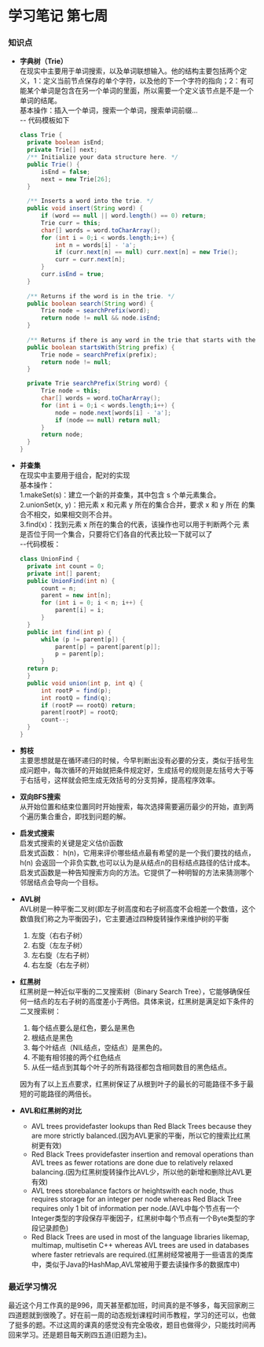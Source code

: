 # 学习笔记 第七周
### 知识点
- **字典树（Trie）**   
  在现实中主要用于单词搜索，以及单词联想输入。他的结构主要包括两个定义，1：定义当前节点保存的单个字符，以及他的下一个字符的指向；2：有可能某个单词是包含在另一个单词的里面，所以需要一个定义该节点是不是一个单词的结尾。  
  基本操作：插入一个单词，搜索一个单词，搜索单词前缀...  
  -- 代码模板如下  
  ```java
  class Trie {
    private boolean isEnd;
    private Trie[] next;
    /** Initialize your data structure here. */
    public Trie() {
        isEnd = false;
        next = new Trie[26];
    }
    
    /** Inserts a word into the trie. */
    public void insert(String word) {
        if (word == null || word.length() == 0) return;
        Trie curr = this;
        char[] words = word.toCharArray();
        for (int i = 0;i < words.length;i++) {
            int n = words[i] - 'a';
            if (curr.next[n] == null) curr.next[n] = new Trie();
            curr = curr.next[n];
        }
        curr.isEnd = true;
    }
    
    /** Returns if the word is in the trie. */
    public boolean search(String word) {
        Trie node = searchPrefix(word);
        return node != null && node.isEnd;
    }
    
    /** Returns if there is any word in the trie that starts with the given prefix. */
    public boolean startsWith(String prefix) {
        Trie node = searchPrefix(prefix);
        return node != null;
    }

    private Trie searchPrefix(String word) {
        Trie node = this;
        char[] words = word.toCharArray();
        for (int i = 0;i < words.length;i++) {
            node = node.next[words[i] - 'a'];
            if (node == null) return null;
        }
        return node;
    }
  }
  ```
- **并查集**  
  在现实中主要用于组合，配对的实现  
  基本操作：  
  1.makeSet(s)：建立一个新的并查集，其中包含 s 个单元素集合。  
  2.unionSet(x, y)：把元素 x 和元素 y 所在的集合合并，要求 x 和 y 所在
的集合不相交，如果相交则不合并。  
  3.find(x)：找到元素 x 所在的集合的代表，该操作也可以用于判断两个元
素是否位于同一个集合，只要将它们各自的代表比较一下就可以了  
  --代码模板：  
  ```java
  class UnionFind { 
	private int count = 0; 
	private int[] parent; 
	public UnionFind(int n) { 
		count = n; 
		parent = new int[n]; 
		for (int i = 0; i < n; i++) { 
			parent[i] = i;
		} 
	} 
	public int find(int p) { 
		while (p != parent[p]) { 
			parent[p] = parent[parent[p]]; 
			p = parent[p]; 
		}
	return p; 
	}
	public void union(int p, int q) { 
		int rootP = find(p); 
		int rootQ = find(q); 
		if (rootP == rootQ) return; 
		parent[rootP] = rootQ; 
		count--;
	} 
  }
  ```
- **剪枝**  
  主要思想就是在循环递归的时候，今早判断出没有必要的分支，类似于括号生成问题中，每次循环的开始就把条件规定好，生成括号的规则是左括号大于等于右括号，这样就会把生成无效括号的分支剪掉，提高程序效率。  
- **双向BFS搜索**  
  从开始位置和结束位置同时开始搜索，每次选择需要遍历最少的开始，直到两个遍历集合重合，即找到问题的解。  
- **启发式搜索**  
  启发式搜索的关键是定义估价函数  
  启发式函数： h(n)，它用来评价哪些结点最有希望的是一个我们要找的结点，h(n) 会返回一个非负实数,也可以认为是从结点n的目标结点路径的估计成本。  
  启发式函数是一种告知搜索方向的方法。它提供了一种明智的方法来猜测哪个邻居结点会导向一个目标。
-  **AVL树**  
  AVL树是一种平衡二叉树(即左子树高度和右子树高度不会相差一个数值，这个数值我们称之为平衡因子)，它主要通过四种旋转操作来维护树的平衡  
    1. 左旋（右右子树）  
	2. 右旋（左左子树）  
	3. 左右旋（左右子树）  
	4. 右左旋（右左子树）  
- **红黑树**  
  红黑树是一种近似平衡的二叉搜索树（Binary Search Tree），它能够确保任何一结点的左右子树的高度差小于两倍。具体来说，红黑树是满足如下条件的二叉搜索树：   
    1. 每个结点要么是红色，要么是黑色  
	2. 根结点是黑色  
	3. 每个叶结点（NIL结点，空结点）是黑色的。  
    4. 不能有相邻接的两个红色结点 
	5. 从任一结点到其每个叶子的所有路径都包含相同数目的黑色结点。 
	
  因为有了以上五点要求，红黑树保证了从根到叶子的最长的可能路径不多于最短的可能路径的两倍长。
- **AVL和红黑树的对比**
  - AVL trees providefaster lookups than Red Black Trees because they are more strictly balanced.(因为AVL更家的平衡，所以它的搜索比红黑树更有效)   
  - Red Black Trees providefaster insertion and removal operations than AVL trees as fewer rotations are done due to relatively relaxed balancing.(因为红黑树旋转操作比AVL少，所以他的新增和删除比AVL更有效)  
  - AVL trees storebalance factors or heightswith each node, thus requires storage for an integer per node whereas Red Black Tree requires only 1 bit of information per node.(AVL中每个节点有一个Integer类型的字段保存平衡因子，红黑树中每个节点有一个Byte类型的字段记录颜色)
  - Red Black Trees are used in most of the language libraries likemap, multimap, multisetin C++ whereas AVL trees are used in databases where faster retrievals are required.(红黑树经常被用于一些语言的类库中，类似于Java的HashMap,AVL常被用于要去读操作多的数据库中)  
### 最近学习情况
  最近这个月工作真的是996，周天甚至都加班，时间真的是不够多，每天回家刷三四道题就到很晚了。好在前一周的动态规划课程时间币教程，学习的还可以，也做了挺多的题。不过这周的课真的感觉没有完全吸收，题目也做得少，只能找时间再回来学习。还是题目每天刷四五道(旧题为主)。
  
